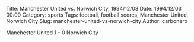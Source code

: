 Title: Manchester United vs. Norwich City, 1994/12/03
Date: 1994/12/03 00:00
Category: sports
Tags: football, football scores, Manchester United, Norwich City
Slug: manchester-united-vs-norwich-city
Author: carbonero


Manchester United 1 - 0 Norwich City
